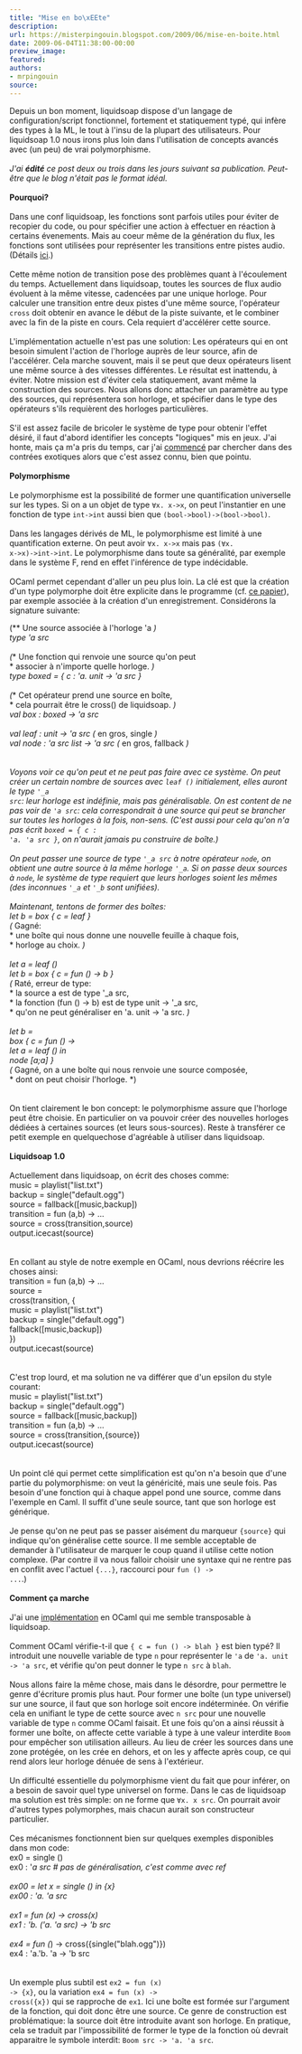 ```yaml
---
title: "Mise en bo\xEEte"
description:
url: https://misterpingouin.blogspot.com/2009/06/mise-en-boite.html
date: 2009-06-04T11:38:00-00:00
preview_image:
featured:
authors:
- mrpingouin
source:
---
```


Depuis un bon moment, liquidsoap dispose d'un langage de configuration/script fonctionnel, fortement et statiquement typ&eacute;, qui inf&egrave;re des types &agrave; la ML, le tout &agrave; l'insu de la plupart des utilisateurs. Pour liquidsoap 1.0 nous irons plus loin dans l'utilisation de concepts avanc&eacute;s avec (un peu) de vrai polymorphisme.<br/><br/><em>J'ai <b>&eacute;dit&eacute;</b> ce post deux ou trois dans les jours suivant sa publication. Peut-&ecirc;tre que le blog n'&eacute;tait pas le format id&eacute;al.</em><br/><br/><b>Pourquoi?</b><br/><br/>Dans une conf liquidsoap, les fonctions sont parfois utiles pour &eacute;viter de recopier du code, ou pour sp&eacute;cifier une action &agrave; effectuer en r&eacute;action &agrave; certains &eacute;venements. Mais au coeur m&ecirc;me de la g&eacute;n&eacute;ration du flux, les fonctions sont utilis&eacute;es pour repr&eacute;senter les transitions entre pistes audio. (D&eacute;tails <a href="http://www.lix.polytechnique.fr/~dbaelde/productions/pool/jfla08.pdf - [404 Not Found]">ici</a>.)<br/><br/>Cette m&ecirc;me notion de transition pose des probl&egrave;mes quant &agrave; l'&eacute;coulement du temps. Actuellement dans liquidsoap, toutes les sources de flux audio &eacute;voluent &agrave; la m&ecirc;me vitesse, cadenc&eacute;es par une unique horloge. Pour calculer une transition entre deux pistes d'une m&ecirc;me source, l'op&eacute;rateur <code>cross</code> doit obtenir en avance le d&eacute;but de la piste suivante, et le combiner avec la fin de la piste en cours. Cela requiert d'acc&eacute;l&eacute;rer cette source.<br/><br/>L'impl&eacute;mentation actuelle n'est pas une solution: Les op&eacute;rateurs qui en ont besoin simulent l'action de l'horloge aupr&egrave;s de leur source, afin de l'acc&eacute;l&eacute;rer. Cela marche souvent, mais il se peut que deux op&eacute;rateurs lisent une m&ecirc;me source &agrave; des vitesses diff&eacute;rentes. Le r&eacute;sultat est inattendu, &agrave; &eacute;viter. Notre mission est d'&eacute;viter cela statiquement, avant m&ecirc;me la construction des sources. Nous allons donc attacher un param&egrave;tre au type des sources, qui repr&eacute;sentera son horloge, et sp&eacute;cifier dans le type des op&eacute;rateurs s'ils requi&egrave;rent des horloges particuli&egrave;res.<br/><br/>S'il est assez facile de bricoler le syst&egrave;me de type pour obtenir l'effet d&eacute;sir&eacute;, il faut d'abord identifier les concepts &quot;logiques&quot; mis en jeux. J'ai honte, mais &ccedil;a m'a pris du temps, car j'ai <a href="http://savonet.rastageeks.org/wiki/FutureBoxes - [1 Client error: Couldn't resolve host name]">commenc&eacute;</a> par chercher dans des contr&eacute;es exotiques alors que c'est assez connu, bien que pointu.<br/><br/><b>Polymorphisme</b><br/><br/>Le polymorphisme est la possibilit&eacute; de former une quantification universelle sur les types. Si on a un objet de type <code>&forall;x. x-&gt;x</code>, on peut l'instantier en une fonction de type <code>int-&gt;int</code> aussi bien que <code>(bool-&gt;bool)-&gt;(bool-&gt;bool)</code>.<br/><br/>Dans les langages d&eacute;riv&eacute;s de ML, le polymorphisme est limit&eacute; &agrave; une quantification externe. On peut avoir <code>&forall;x. x-&gt;x</code> mais pas <code>(&forall;x. x-&gt;x)-&gt;int-&gt;int</code>. Le polymorphisme dans toute sa g&eacute;n&eacute;ralit&eacute;, par exemple dans le syst&egrave;me F, rend en effet l'inf&eacute;rence de type ind&eacute;cidable.<br/><br/>OCaml permet cependant d'aller un peu plus loin. La cl&eacute; est que la cr&eacute;ation d'un type polymorphe doit &ecirc;tre explicite dans le programme (cf. <a href="http://citeseerx.ist.psu.edu/viewdoc/summary?doi=10.1.1.46.4858">ce papier</a>), par exemple associ&eacute;e &agrave; la cr&eacute;ation d'un enregistrement. Consid&eacute;rons la signature suivante:<br/><div class="code">(** Une source associ&eacute;e &agrave; l'horloge 'a *)<br/>type 'a src<br/><br/>(** Une fonction qui renvoie une source qu'on peut<br/>  * associer &agrave; n'importe quelle horloge. *)<br/>type boxed = { c : 'a. unit -&gt; 'a src }<br/><br/>(** Cet op&eacute;rateur prend une source en bo&icirc;te,<br/>  * cela pourrait &ecirc;tre le cross() de liquidsoap. *)<br/>val box  : boxed -&gt; 'a src<br/><br/>val leaf : unit -&gt; 'a src            (* en gros, single *)<br/>val node : 'a src list -&gt; 'a src     (* en gros, fallback *)<br/></div><br/><br/>Voyons voir ce qu'on peut et ne peut pas faire avec ce syst&egrave;me. On peut cr&eacute;er un certain nombre de sources avec <code>leaf ()</code> initialement, elles auront le type <code>'_a src</code>: leur horloge est ind&eacute;finie, mais pas g&eacute;n&eacute;ralisable. On est content de ne pas voir de <code>'a src</code>: cela correspondrait &agrave; une source qui peut se brancher sur toutes les horloges <em>&agrave; la fois</em>, non-sens. (C'est aussi pour cela qu'on n'a pas &eacute;crit <code>boxed = { c : 'a. 'a src }</code>, on n'aurait jamais pu construire de bo&icirc;te.)<br/><br/>On peut passer une source de type <code>'_a src</code> &agrave; notre op&eacute;rateur <code>node</code>, on obtient une autre source &agrave; la m&ecirc;me horloge <code>'_a</code>. Si on passe deux sources &agrave; <code>node</code>, le syst&egrave;me de type requiert que leurs horloges soient les m&ecirc;mes (des inconnues <code>'_a</code> et <code>'_b</code> sont unifi&eacute;es).<br/><br/>Maintenant, tentons de former des bo&icirc;tes:<br/><div class="code">let b = box { c = leaf }<br/>(* Gagn&eacute;:<br/> * une bo&icirc;te qui nous donne une nouvelle feuille &agrave; chaque fois,<br/> * horloge au choix. *)<br/><br/>let a = leaf ()<br/>let b = box { c = fun () -&gt; b }<br/>(* Rat&eacute;, erreur de type:<br/> * la source a est de type '_a src,<br/> * la fonction (fun () -&gt; b) est de type unit -&gt; '_a src,<br/> * qu'on ne peut g&eacute;n&eacute;raliser en 'a. unit -&gt; 'a src. *)<br/><br/>let b =<br/>  box { c = fun () -&gt;<br/>              let a = leaf () in<br/>                 node [a;a] }<br/>(* Gagn&eacute;, on a une bo&icirc;te qui nous renvoie une source compos&eacute;e,<br/> * dont on peut choisir l'horloge. *)<br/></div><br/><br/>On tient clairement le bon concept: le polymorphisme assure que l'horloge peut &ecirc;tre choisie. En particulier on va pouvoir cr&eacute;er des nouvelles horloges d&eacute;di&eacute;es &agrave; certaines sources (et leurs sous-sources). Reste &agrave; transf&eacute;rer ce petit exemple en quelquechose d'agr&eacute;able &agrave; utiliser dans liquidsoap.<br/><br/><b>Liquidsoap 1.0</b><br/><br/>Actuellement dans liquidsoap, on &eacute;crit des choses comme:<br/><div class="code">music = playlist(&quot;list.txt&quot;)<br/>backup = single(&quot;default.ogg&quot;)<br/>source = fallback([music,backup])<br/>transition = fun (a,b) -&gt; ...<br/>source = cross(transition,source)<br/>output.icecast(source)<br/></div><br/><br/>En collant au style de notre exemple en OCaml, nous devrions r&eacute;&eacute;crire les choses ainsi:<br/><div class="code">transition = fun (a,b) -&gt; ...<br/>source =<br/>  cross(transition, {<br/>    music = playlist(&quot;list.txt&quot;)<br/>    backup = single(&quot;default.ogg&quot;)<br/>    fallback([music,backup])<br/>  })<br/>output.icecast(source)<br/></div><br/><br/>C'est trop lourd, et ma solution ne va diff&eacute;rer que d'un epsilon du style courant:<br/><div class="code">music = playlist(&quot;list.txt&quot;)<br/>backup = single(&quot;default.ogg&quot;)<br/>source = fallback([music,backup])<br/>transition = fun (a,b) -&gt; ...<br/>source = cross(transition,{source})<br/>output.icecast(source)<br/></div><br/><br/>Un point cl&eacute; qui permet cette simplification est qu'on n'a besoin que d'une partie du polymorphisme: on veut la g&eacute;n&eacute;ricit&eacute;, mais une seule fois. Pas besoin d'une fonction qui &agrave; chaque appel pond une source, comme dans l'exemple en Caml. Il suffit d'une seule source, tant que son horloge est g&eacute;n&eacute;rique.<br/><br/>Je pense qu'on ne peut pas se passer ais&eacute;ment du marqueur <code>{source}</code> qui indique qu'on g&eacute;n&eacute;ralise cette source. Il me semble acceptable de demander &agrave; l'utilisateur de marquer le coup quand il utilise cette notion complexe. (Par contre il va nous falloir choisir une syntaxe qui ne rentre pas en conflit avec l'actuel <code>{...}</code>, raccourci pour <code>fun () -&gt; ...</code>.)<br/><br/><b>Comment &ccedil;a marche</b><br/><br/>J'ai une <a href="http://www.lix.polytechnique.fr/~dbaelde/productions/pool/boxes.ml.html - [404 Not Found]">impl&eacute;mentation</a> en OCaml qui me semble transposable &agrave; liquidsoap.<br/><br/>Comment OCaml v&eacute;rifie-t-il que <code>{ c = fun () -&gt; blah }</code> est bien typ&eacute;? Il introduit une nouvelle variable de type <code>n</code> pour repr&eacute;senter le <code>'a</code> de <code>'a. unit -&gt; 'a src</code>, et v&eacute;rifie qu'on peut donner le type <code>n src</code> &agrave; <code>blah</code>.<br/><br/>Nous allons faire la m&ecirc;me chose, mais dans le d&eacute;sordre, pour permettre le genre d'&eacute;criture promis plus haut. Pour former une bo&icirc;te (un type universel) sur une source, il faut que son horloge soit encore ind&eacute;termin&eacute;e. On v&eacute;rifie cela en unifiant le type de cette source avec <code>n src</code> pour une nouvelle variable de type <code>n</code> comme OCaml faisait. Et une fois qu'on a ainsi r&eacute;ussit &agrave; former une bo&icirc;te, on affecte cette variable &agrave; type &agrave; une valeur interdite <code>Boom</code> pour emp&ecirc;cher son utilisation ailleurs. Au lieu de cr&eacute;er les sources dans une zone prot&eacute;g&eacute;e, on les cr&eacute;e en dehors, et on les y affecte apr&egrave;s coup, ce qui rend alors leur horloge d&eacute;nu&eacute;e de sens &agrave; l'ext&eacute;rieur.<br/><br/>Un difficult&eacute; essentielle du polymorphisme vient du fait que pour inf&eacute;rer, on a besoin de savoir quel type universel on forme. Dans le cas de liquidsoap ma solution est tr&egrave;s simple: on ne forme que <code>&forall;x. x src</code>. On pourrait avoir d'autres types polymorphes, mais chacun aurait son constructeur particulier.<br/><br/>Ces m&eacute;canismes fonctionnent bien sur quelques exemples disponibles dans mon code:<br/><div class="code">ex0 = single ()<br/>ex0 : '_a src   # pas de g&eacute;n&eacute;ralisation, c'est comme avec ref<br/><br/>ex00 = let x = single () in {x}<br/>ex00 : 'a. 'a src<br/><br/>ex1 = fun (x) -&gt; cross(x)<br/>ex1 : 'b. ('a. 'a src) -&gt; 'b src<br/><br/>ex4 = fun (_) -&gt; cross({single(&quot;blah.ogg&quot;)})<br/>ex4 : 'a.'b. 'a -&gt; 'b src<br/></div><br/><br/>Un exemple plus subtil est <code>ex2 = fun (x) -&gt; {x}</code>, ou la variation <code>ex4 = fun (x) -&gt; cross({x})</code> qui se rapproche de <code>ex1</code>. Ici une bo&icirc;te est form&eacute;e sur l'argument de la fonction, qui doit donc &ecirc;tre une source. Ce genre de construction est probl&eacute;matique: la source doit &ecirc;tre introduite avant son horloge. En pratique, cela se traduit par l'impossibilit&eacute; de former le type de la fonction o&ugrave; devrait apparaitre le symbole interdit: <code>Boom src -&gt; 'a. 'a src</code>.
